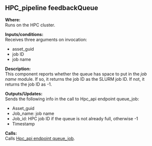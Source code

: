 ## HPC_pipeline feedbackQueue

**Where:**  
Runs on the HPC cluster.

**Inputs/conditions:**  
Receives three arguments on invocation:
- asset_guid
- job ID
- job name

**Description:**  
This component reports whether the queue has space to put in the _job name_ module. If so, it returns the job ID as the SLURM job ID. If not, it returns the job ID as -1.

**Outputs/Updates:**  
Sends the following info in the call to Hpc_api endpoint queue_job:
- Asset_guid
- Job_name: job name
- Job_id: HPC job ID if the queue is not already full, otherwise -1
- Timestamp

**Calls:**  
Calls [Hpc_api endpoint queue_job](https://github.com/NHMDenmark/DaSSCo-Integration/blob/main/Documentation/Component_write_up/hpc_api_queue_job.md).
